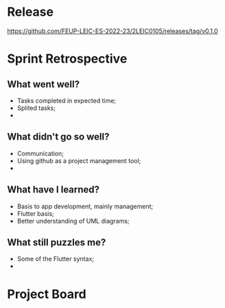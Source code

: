 # Release
https://github.com/FEUP-LEIC-ES-2022-23/2LEIC0105/releases/tag/v0.1.0


# Sprint Retrospective


## What went well?
 
 - Tasks completed in expected time;
 - Splited tasks;
 - 
 
## What didn't go so well?

- Communication;
- Using github as a project management tool;
-  
  

 ## What have I learned?

- Basis to app development, mainly management;
- Flutter basis;
- Better understanding of UML diagrams;


 ## What still puzzles me?

- Some of the Flutter syntax;
- 
 
 # Project Board
 
 
